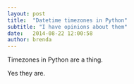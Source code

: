 ```yaml
---
layout: post
title:  "Datetime timezones in Python"
subtitle: "I have opinions about them"
date:   2014-08-22 12:00:58
author: brenda
---
```


Timezones in Python are a thing. 

<!--break-->

Yes they are.